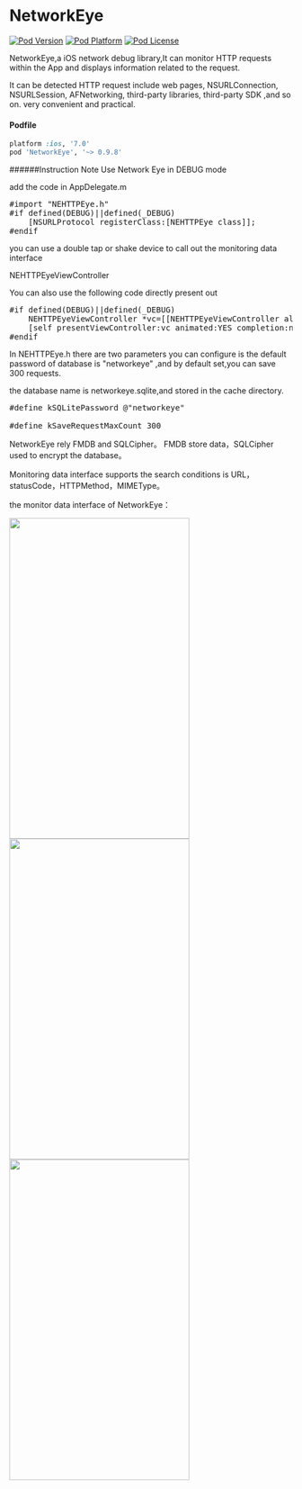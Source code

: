 # NetworkEye
[![Pod Version](http://img.shields.io/cocoapods/v/NetworkEye.svg?style=flat)](http://cocoadocs.org/docsets/NetworkEye/)
[![Pod Platform](http://img.shields.io/cocoapods/p/NetworkEye.svg?style=flat)](http://cocoadocs.org/docsets/NetworkEye/)
[![Pod License](http://img.shields.io/cocoapods/l/NetworkEye.svg?style=flat)](https://opensource.org/licenses/MIT)



NetworkEye,a iOS network debug library,It can monitor HTTP requests within the App and displays information related to the request.

It can be detected HTTP request include web pages, NSURLConnection, NSURLSession, AFNetworking, third-party libraries, third-party SDK ,and so on. very convenient and practical. 

#### Podfile

```ruby
platform :ios, '7.0'
pod 'NetworkEye', '~> 0.9.8'
```


######Instruction
Note Use Network Eye in DEBUG mode

add the code in AppDelegate.m   
<pre>
#import "NEHTTPEye.h"
#if defined(DEBUG)||defined(_DEBUG)
    [NSURLProtocol registerClass:[NEHTTPEye class]];
#endif
</pre>

you can use a double tap or shake device to call out the monitoring data interface

NEHTTPEyeViewController

You can also use the following code directly present out
<pre>
#if defined(DEBUG)||defined(_DEBUG)
    NEHTTPEyeViewController *vc=[[NEHTTPEyeViewController alloc] init];
    [self presentViewController:vc animated:YES completion:nil];
#endif
</pre>
In NEHTTPEye.h there are two parameters you can configure is the default password of database is "networkeye" ,and by default set,you can save 300 requests.


the database name is networkeye.sqlite,and stored in the cache directory.

<pre>
#define kSQLitePassword @"networkeye"

#define kSaveRequestMaxCount 300
</pre>

NetworkEye rely FMDB and SQLCipher。
FMDB store data，SQLCipher used to encrypt the database。

Monitoring data interface supports the search conditions is URL，statusCode，HTTPMethod，MIMEType。

the monitor data interface of NetworkEye：

<img  src="https://raw.githubusercontent.com/coderyi/NetworkEye/master/NetworkEye/Resources/networkeye1_2.png" width="320" height="570">

<img  src="https://raw.githubusercontent.com/coderyi/NetworkEye/master/NetworkEye/Resources/networkeye2.png" width="320" height="570">

<img  src="https://raw.githubusercontent.com/coderyi/NetworkEye/master/NetworkEye/Resources/networkeye3.png" width="320" height="570">
